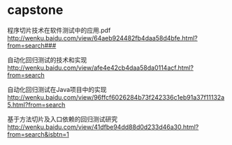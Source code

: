 # capstone

程序切片技术在软件测试中的应用.pdf
http://wenku.baidu.com/view/64aeb924482fb4daa58d4bfe.html?from=search###


自动化回归测试的技术和实现
http://wenku.baidu.com/view/afe4e42cb4daa58da0114acf.html?from=search


自动化回归测试在Java项目中的实现 
http://wenku.baidu.com/view/96ffcf6026284b73f242336c1eb91a37f11132a5.html?from=search


基于方法切片及入口依赖的回归测试研究
http://wenku.baidu.com/view/41dfbe94dd88d0d233d46a30.html?from=search&isbtn=1
